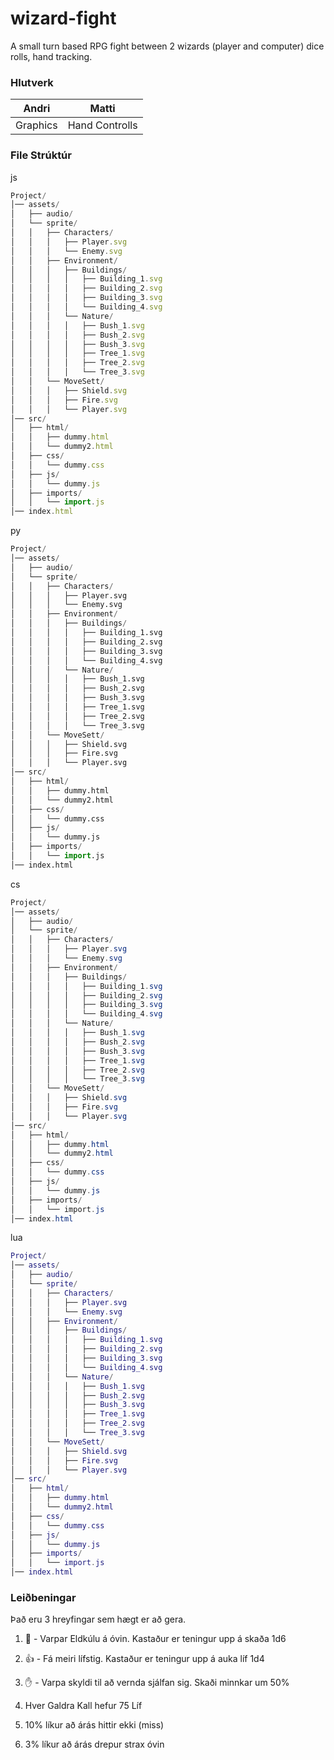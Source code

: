 # wizard-fight
A small turn based RPG fight between 2 wizards (player and computer) dice rolls, hand tracking.


### Hlutverk
|Andri|Matti|
|-|-|
|Graphics|Hand Controlls|

### File Strúktúr
js

```js
Project/
│── assets/
│   ├── audio/
│   └── sprite/
│   │   ├── Characters/
│   │   │   ├── Player.svg
│   │   │   └── Enemy.svg
│   │   ├── Environment/
│   │   │   ├── Buildings/
│   │   │   │   ├── Building_1.svg
│   │   │   │   ├── Building_2.svg
│   │   │   │   ├── Building_3.svg
│   │   │   │   └── Building_4.svg
│   │   │   └── Nature/
│   │   │   │   ├── Bush_1.svg
│   │   │   │   ├── Bush_2.svg
│   │   │   │   ├── Bush_3.svg
│   │   │   │   ├── Tree_1.svg
│   │   │   │   ├── Tree_2.svg
│   │   │   │   └── Tree_3.svg
│   │   └── MoveSett/
│   │   │   ├── Shield.svg
│   │   │   ├── Fire.svg
│   │   │   └── Player.svg
│── src/
│   ├── html/
│   │   ├── dummy.html
│   │   └── dummy2.html
│   ├── css/
│   │   └── dummy.css
│   ├── js/
│   │   └── dummy.js
│   ├── imports/
│   │   └── import.js
│── index.html
```

py

```py
Project/
│── assets/
│   ├── audio/
│   └── sprite/
│   │   ├── Characters/
│   │   │   ├── Player.svg
│   │   │   └── Enemy.svg
│   │   ├── Environment/
│   │   │   ├── Buildings/
│   │   │   │   ├── Building_1.svg
│   │   │   │   ├── Building_2.svg
│   │   │   │   ├── Building_3.svg
│   │   │   │   └── Building_4.svg
│   │   │   └── Nature/
│   │   │   │   ├── Bush_1.svg
│   │   │   │   ├── Bush_2.svg
│   │   │   │   ├── Bush_3.svg
│   │   │   │   ├── Tree_1.svg
│   │   │   │   ├── Tree_2.svg
│   │   │   │   └── Tree_3.svg
│   │   └── MoveSett/
│   │   │   ├── Shield.svg
│   │   │   ├── Fire.svg
│   │   │   └── Player.svg
│── src/
│   ├── html/
│   │   ├── dummy.html
│   │   └── dummy2.html
│   ├── css/
│   │   └── dummy.css
│   ├── js/
│   │   └── dummy.js
│   ├── imports/
│   │   └── import.js
│── index.html
```

cs

```cs
Project/
│── assets/
│   ├── audio/
│   └── sprite/
│   │   ├── Characters/
│   │   │   ├── Player.svg
│   │   │   └── Enemy.svg
│   │   ├── Environment/
│   │   │   ├── Buildings/
│   │   │   │   ├── Building_1.svg
│   │   │   │   ├── Building_2.svg
│   │   │   │   ├── Building_3.svg
│   │   │   │   └── Building_4.svg
│   │   │   └── Nature/
│   │   │   │   ├── Bush_1.svg
│   │   │   │   ├── Bush_2.svg
│   │   │   │   ├── Bush_3.svg
│   │   │   │   ├── Tree_1.svg
│   │   │   │   ├── Tree_2.svg
│   │   │   │   └── Tree_3.svg
│   │   └── MoveSett/
│   │   │   ├── Shield.svg
│   │   │   ├── Fire.svg
│   │   │   └── Player.svg
│── src/
│   ├── html/
│   │   ├── dummy.html
│   │   └── dummy2.html
│   ├── css/
│   │   └── dummy.css
│   ├── js/
│   │   └── dummy.js
│   ├── imports/
│   │   └── import.js
│── index.html
```

lua 

```lua
Project/
│── assets/
│   ├── audio/
│   └── sprite/
│   │   ├── Characters/
│   │   │   ├── Player.svg
│   │   │   └── Enemy.svg
│   │   ├── Environment/
│   │   │   ├── Buildings/
│   │   │   │   ├── Building_1.svg
│   │   │   │   ├── Building_2.svg
│   │   │   │   ├── Building_3.svg
│   │   │   │   └── Building_4.svg
│   │   │   └── Nature/
│   │   │   │   ├── Bush_1.svg
│   │   │   │   ├── Bush_2.svg
│   │   │   │   ├── Bush_3.svg
│   │   │   │   ├── Tree_1.svg
│   │   │   │   ├── Tree_2.svg
│   │   │   │   └── Tree_3.svg
│   │   └── MoveSett/
│   │   │   ├── Shield.svg
│   │   │   ├── Fire.svg
│   │   │   └── Player.svg
│── src/
│   ├── html/
│   │   ├── dummy.html
│   │   └── dummy2.html
│   ├── css/
│   │   └── dummy.css
│   ├── js/
│   │   └── dummy.js
│   ├── imports/
│   │   └── import.js
│── index.html
```

### Leiðbeningar
Það eru 3 hreyfingar sem hægt er að gera. <br>
1. 🤟 - Varpar Eldkúlu á óvin. Kastaður er teningur upp á skaða 1d6
2. 👍 - Fá meiri lífstig. Kastaður er teningur upp á auka líf 1d4
3. ✋ - Varpa skyldi til að vernda sjálfan sig. Skaði minnkar um 50%

1. Hver Galdra Kall hefur 75 Líf
2. 10% líkur að árás hittir ekki (miss)
3. 3% líkur að árás drepur strax óvin
